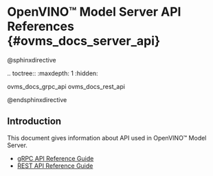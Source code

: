 # OpenVINO&trade; Model Server API References {#ovms_docs_server_api}

@sphinxdirective

.. toctree::
   :maxdepth: 1
   :hidden:

   ovms_docs_grpc_api
   ovms_docs_rest_api

@endsphinxdirective

## Introduction

This document gives information about API used in OpenVINO&trade; Model Server.

- [gRPC API Reference Guide](./model_server_grpc_api.md)
- [REST API Reference Guide](./model_server_rest_api.md)
